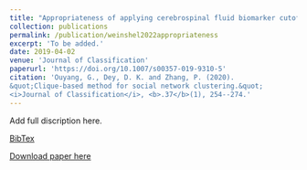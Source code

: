 ```yaml
---
title: "Appropriateness of applying cerebrospinal fluid biomarker cutoffs from Alzheimer’s disease to Parkinson’s disease"
collection: publications
permalink: /publication/weinshel2022appropriateness
excerpt: 'To be added.'
date: 2019-04-02
venue: 'Journal of Classification'
paperurl: 'https://doi.org/10.1007/s00357-019-9310-5'
citation: 'Ouyang, G., Dey, D. K. and Zhang, P. (2020). 
&quot;Clique-based method for social network clustering.&quot; 
<i>Journal of Classification</i>, <b>.37</b>(1), 254--274.'
---
```

Add full discription here.

[BibTex](https://panpan-zhang.com/files/weinshel2022appropriateness.bib)

[Download paper here](https://doi.org/10.3233/JPD-212989)

